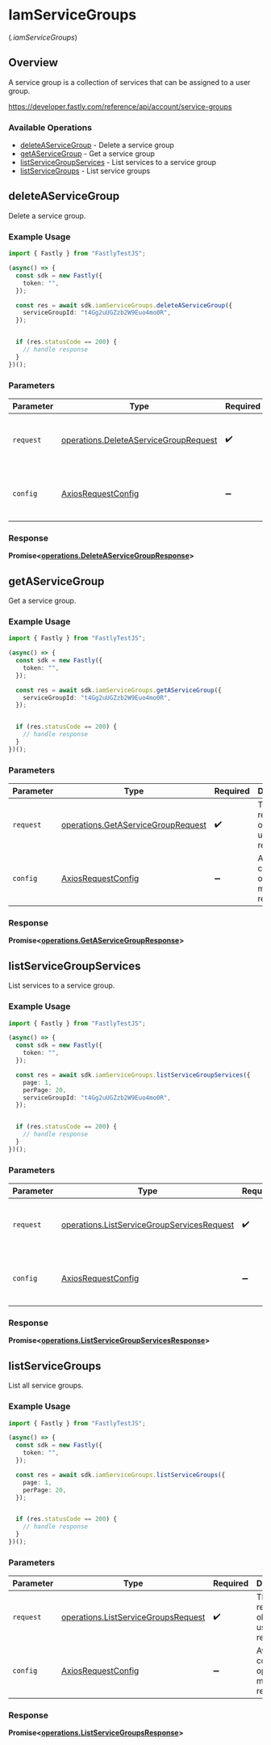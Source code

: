 # IamServiceGroups
(*.iamServiceGroups*)

## Overview

A service group is a collection of services that can be assigned to a user group.

<https://developer.fastly.com/reference/api/account/service-groups>
### Available Operations

* [deleteAServiceGroup](#deleteaservicegroup) - Delete a service group
* [getAServiceGroup](#getaservicegroup) - Get a service group
* [listServiceGroupServices](#listservicegroupservices) - List services to a service group
* [listServiceGroups](#listservicegroups) - List service groups

## deleteAServiceGroup

Delete a service group.

### Example Usage

```typescript
import { Fastly } from "FastlyTestJS";

(async() => {
  const sdk = new Fastly({
    token: "",
  });

  const res = await sdk.iamServiceGroups.deleteAServiceGroup({
    serviceGroupId: "t4Gg2uUGZzb2W9Euo4mo0R",
  });


  if (res.statusCode == 200) {
    // handle response
  }
})();
```

### Parameters

| Parameter                                                                                      | Type                                                                                           | Required                                                                                       | Description                                                                                    |
| ---------------------------------------------------------------------------------------------- | ---------------------------------------------------------------------------------------------- | ---------------------------------------------------------------------------------------------- | ---------------------------------------------------------------------------------------------- |
| `request`                                                                                      | [operations.DeleteAServiceGroupRequest](../../models/operations/deleteaservicegrouprequest.md) | :heavy_check_mark:                                                                             | The request object to use for the request.                                                     |
| `config`                                                                                       | [AxiosRequestConfig](https://axios-http.com/docs/req_config)                                   | :heavy_minus_sign:                                                                             | Available config options for making requests.                                                  |


### Response

**Promise<[operations.DeleteAServiceGroupResponse](../../models/operations/deleteaservicegroupresponse.md)>**


## getAServiceGroup

Get a service group.

### Example Usage

```typescript
import { Fastly } from "FastlyTestJS";

(async() => {
  const sdk = new Fastly({
    token: "",
  });

  const res = await sdk.iamServiceGroups.getAServiceGroup({
    serviceGroupId: "t4Gg2uUGZzb2W9Euo4mo0R",
  });


  if (res.statusCode == 200) {
    // handle response
  }
})();
```

### Parameters

| Parameter                                                                                | Type                                                                                     | Required                                                                                 | Description                                                                              |
| ---------------------------------------------------------------------------------------- | ---------------------------------------------------------------------------------------- | ---------------------------------------------------------------------------------------- | ---------------------------------------------------------------------------------------- |
| `request`                                                                                | [operations.GetAServiceGroupRequest](../../models/operations/getaservicegrouprequest.md) | :heavy_check_mark:                                                                       | The request object to use for the request.                                               |
| `config`                                                                                 | [AxiosRequestConfig](https://axios-http.com/docs/req_config)                             | :heavy_minus_sign:                                                                       | Available config options for making requests.                                            |


### Response

**Promise<[operations.GetAServiceGroupResponse](../../models/operations/getaservicegroupresponse.md)>**


## listServiceGroupServices

List services to a service group.

### Example Usage

```typescript
import { Fastly } from "FastlyTestJS";

(async() => {
  const sdk = new Fastly({
    token: "",
  });

  const res = await sdk.iamServiceGroups.listServiceGroupServices({
    page: 1,
    perPage: 20,
    serviceGroupId: "t4Gg2uUGZzb2W9Euo4mo0R",
  });


  if (res.statusCode == 200) {
    // handle response
  }
})();
```

### Parameters

| Parameter                                                                                                | Type                                                                                                     | Required                                                                                                 | Description                                                                                              |
| -------------------------------------------------------------------------------------------------------- | -------------------------------------------------------------------------------------------------------- | -------------------------------------------------------------------------------------------------------- | -------------------------------------------------------------------------------------------------------- |
| `request`                                                                                                | [operations.ListServiceGroupServicesRequest](../../models/operations/listservicegroupservicesrequest.md) | :heavy_check_mark:                                                                                       | The request object to use for the request.                                                               |
| `config`                                                                                                 | [AxiosRequestConfig](https://axios-http.com/docs/req_config)                                             | :heavy_minus_sign:                                                                                       | Available config options for making requests.                                                            |


### Response

**Promise<[operations.ListServiceGroupServicesResponse](../../models/operations/listservicegroupservicesresponse.md)>**


## listServiceGroups

List all service groups.

### Example Usage

```typescript
import { Fastly } from "FastlyTestJS";

(async() => {
  const sdk = new Fastly({
    token: "",
  });

  const res = await sdk.iamServiceGroups.listServiceGroups({
    page: 1,
    perPage: 20,
  });


  if (res.statusCode == 200) {
    // handle response
  }
})();
```

### Parameters

| Parameter                                                                                  | Type                                                                                       | Required                                                                                   | Description                                                                                |
| ------------------------------------------------------------------------------------------ | ------------------------------------------------------------------------------------------ | ------------------------------------------------------------------------------------------ | ------------------------------------------------------------------------------------------ |
| `request`                                                                                  | [operations.ListServiceGroupsRequest](../../models/operations/listservicegroupsrequest.md) | :heavy_check_mark:                                                                         | The request object to use for the request.                                                 |
| `config`                                                                                   | [AxiosRequestConfig](https://axios-http.com/docs/req_config)                               | :heavy_minus_sign:                                                                         | Available config options for making requests.                                              |


### Response

**Promise<[operations.ListServiceGroupsResponse](../../models/operations/listservicegroupsresponse.md)>**

